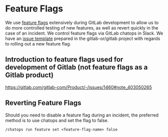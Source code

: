 # Feature Flags

We use [feature flags](https://docs.gitlab.com/ee/operations/feature_flags.html) extensively during GitLab development to allow us to do more controlled testing of new features, as well as revert quickly in the case of an incident. We control feature flags via GitLab chatops in Slack. We have an [issue template](https://gitlab.com/gitlab-org/gitlab/-/blob/master/.gitlab/issue_templates/Feature%20Flag%20Roll%20Out.md) prepared in the gitlab-or/gitlab project with regards to rolling out a new feature flag.

## Introduction to feature flags used for development of Gitlab (not feature flags as a Gitlab product)

https://gitlab.com/gitlab-com/Product/-/issues/1460#note_403050265

## Reverting Feature Flags

Should you need to disable a feature flag during an incident, the preferred method is to use chatops and set the flag to false.

```
/chatops run feature set <feature-flag-name> false
```
